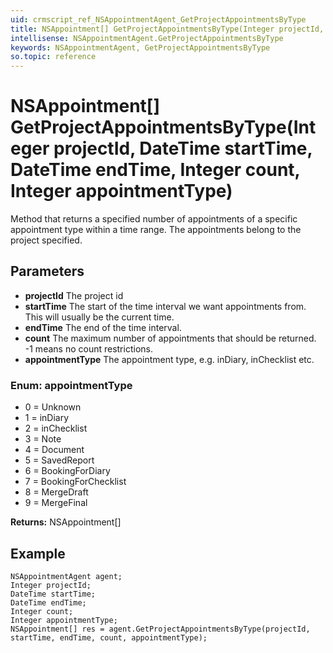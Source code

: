 ```yaml
---
uid: crmscript_ref_NSAppointmentAgent_GetProjectAppointmentsByType
title: NSAppointment[] GetProjectAppointmentsByType(Integer projectId, DateTime startTime, DateTime endTime, Integer count, Integer appointmentType)
intellisense: NSAppointmentAgent.GetProjectAppointmentsByType
keywords: NSAppointmentAgent, GetProjectAppointmentsByType
so.topic: reference
---
```


# NSAppointment[] GetProjectAppointmentsByType(Integer projectId, DateTime startTime, DateTime endTime, Integer count, Integer appointmentType)

Method that returns a specified number of appointments of a specific appointment type within a time range. The appointments belong to the project specified.

## Parameters

* **projectId** The project id
* **startTime** The start of the time interval we want appointments from. This will usually be the current time.
* **endTime** The end of the time interval.
* **count** The maximum number of appointments that should be returned. -1 means no count restrictions.
* **appointmentType** The appointment type, e.g. inDiary, inChecklist etc.

### Enum: appointmentType

* 0 = Unknown
* 1 = inDiary
* 2 = inChecklist
* 3 = Note
* 4 = Document
* 5 = SavedReport
* 6 = BookingForDiary
* 7 = BookingForChecklist
* 8 = MergeDraft
* 9 = MergeFinal

**Returns:** NSAppointment[]

## Example

```crmscript
NSAppointmentAgent agent;
Integer projectId;
DateTime startTime;
DateTime endTime;
Integer count;
Integer appointmentType;
NSAppointment[] res = agent.GetProjectAppointmentsByType(projectId, startTime, endTime, count, appointmentType);
```

